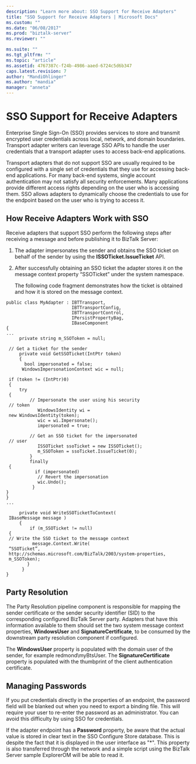 ```yaml
---
description: "Learn more about: SSO Support for Receive Adapters"
title: "SSO Support for Receive Adapters | Microsoft Docs"
ms.custom: ""
ms.date: "06/08/2017"
ms.prod: "biztalk-server"
ms.reviewer: ""

ms.suite: ""
ms.tgt_pltfrm: ""
ms.topic: "article"
ms.assetid: 4767387c-f24b-4986-aaed-6724c5d6b347
caps.latest.revision: 7
author: "MandiOhlinger"
ms.author: "mandia"
manager: "anneta"
---
```

# SSO Support for Receive Adapters
Enterprise Single Sign-On (SSO) provides services to store and transmit encrypted user credentials across local, network, and domain boundaries. Transport adapter writers can leverage SSO APIs to handle the user credentials that a transport adapter uses to access back-end applications.  
  
 Transport adapters that do not support SSO are usually required to be configured with a single set of credentials that they use for accessing back-end applications. For many back-end systems, single account authentication may not satisfy all security enforcements. Many applications provide different access rights depending on the user who is accessing them. SSO allows adapters to dynamically choose the credentials to use for the endpoint based on the user who is trying to access it.  
  
## How Receive Adapters Work with SSO  
 Receive adapters that support SSO perform the following steps after receiving a message and before publishing it to BizTalk Server:  
  
1. The adapter impersonates the sender and obtains the SSO ticket on behalf of the sender by using the **ISSOTicket.IssueTicket** API.  
  
2. After successfully obtaining an SSO ticket the adapter stores it on the message context property “SSOTicket” under the system namespace.  
  
   The following code fragment demonstrates how the ticket is obtained and how it is stored on the message context.  
  
```  
public class MyAdapter : IBTTransport,   
                         IBTTransportConfig,   
                         IBTTransportControl,  
                         IPersistPropertyBag,   
                         IBaseComponent  
{  
...  
     private string m_SSOToken = null;  
  
 // Get a ticket for the sender  
     private void GetSSOTicket(IntPtr token)  
     {  
       bool impersonated = false;  
      WindowsImpersonationContext wic = null;  
  
 if (token != (IntPtr)0)   
 {  
     try   
 {  
         // Impersonate the user using his security  
 // token  
            WindowsIdentity wi =   
 new WindowsIdentity(token);  
            wic = wi.Impersonate();  
            impersonated = true;  
  
         // Get an SSO ticket for the impersonated  
 // user  
            ISSOTicket ssoTicket = new ISSOTicket();  
            m_SSOToken = ssoTicket.IssueTicket(0);  
         }  
         finally   
 {  
           if (impersonated)  
            // Revert the impersonation  
            wic.Undo();  
          }  
}  
}  
...  
  
     private void WriteSSOTicketToContext(  
 IBaseMessage message )  
     {  
         if (m_SSOTicket != null)   
 {  
 // Write the SSO ticket to the message context  
          message.Context.Write(  
 “SSOTicket”,  
 http://schemas.microsoft.com/BizTalk/2003/system-properties,   
 m_SSOToken);  
        }  
      }  
}  
```  
  
## Party Resolution  
 The Party Resolution pipeline component is responsible for mapping the sender certificate or the sender security identifier (SID) to the corresponding configured BizTalk Server party. Adapters that have this information available to them should set the two system message context properties, **WindowsUser** and **SignatureCertificate**, to be consumed by the downstream party resolution component if configured.  
  
 The **WindowsUser** property is populated with the domain user of the sender, for example redmond\myBtsUser. The **SignatureCertificate** property is populated with the thumbprint of the client authentication certificate.  
  
## Managing Passwords  
 If you put credentials directly in the properties of an endpoint, the password field will be blanked out when you need to export a binding file. This will require your user to re-enter the password as an administrator. You can avoid this difficulty by using SSO for credentials.  
  
 If the adapter endpoint has a **Password** property, be aware that the actual value is stored in clear text in the SSO Configure Store database. This is despite the fact that it is displayed in the user interface as "*". This property is also transferred through the network and a simple script using the BizTalk Server sample ExplorerOM will be able to read it.
